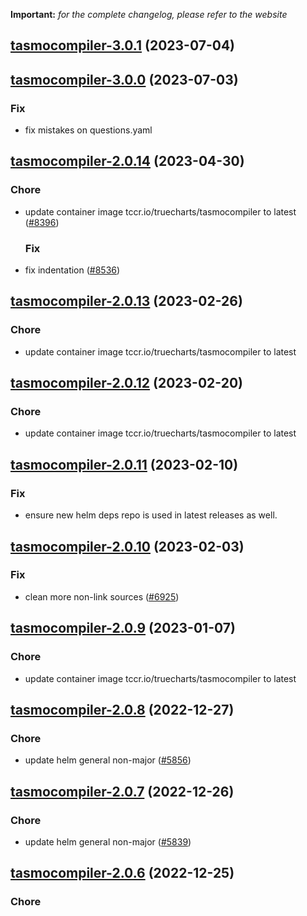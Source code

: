 **Important:**
*for the complete changelog, please refer to the website*




## [tasmocompiler-3.0.1](https://github.com/truecharts/charts/compare/tasmocompiler-3.0.0...tasmocompiler-3.0.1) (2023-07-04)




## [tasmocompiler-3.0.0](https://github.com/truecharts/charts/compare/tasmocompiler-2.0.14...tasmocompiler-3.0.0) (2023-07-03)

### Fix

- fix mistakes on questions.yaml
  
  


## [tasmocompiler-2.0.14](https://github.com/truecharts/charts/compare/tasmocompiler-2.0.13...tasmocompiler-2.0.14) (2023-04-30)

### Chore

- update container image tccr.io/truecharts/tasmocompiler to latest ([#8396](https://github.com/truecharts/charts/issues/8396))
  
  ### Fix

- fix indentation ([#8536](https://github.com/truecharts/charts/issues/8536))
  
  


## [tasmocompiler-2.0.13](https://github.com/truecharts/charts/compare/tasmocompiler-2.0.12...tasmocompiler-2.0.13) (2023-02-26)

### Chore

- update container image tccr.io/truecharts/tasmocompiler to latest
  
  


## [tasmocompiler-2.0.12](https://github.com/truecharts/charts/compare/tasmocompiler-2.0.11...tasmocompiler-2.0.12) (2023-02-20)

### Chore

- update container image tccr.io/truecharts/tasmocompiler to latest
  
  


## [tasmocompiler-2.0.11](https://github.com/truecharts/charts/compare/tasmocompiler-2.0.10...tasmocompiler-2.0.11) (2023-02-10)

### Fix

- ensure new helm deps repo is used in latest releases as well.
  
  


## [tasmocompiler-2.0.10](https://github.com/truecharts/charts/compare/tasmocompiler-2.0.9...tasmocompiler-2.0.10) (2023-02-03)

### Fix

-  clean more non-link sources ([#6925](https://github.com/truecharts/charts/issues/6925))
  
  


## [tasmocompiler-2.0.9](https://github.com/truecharts/charts/compare/tasmocompiler-2.0.8...tasmocompiler-2.0.9) (2023-01-07)

### Chore

- update container image tccr.io/truecharts/tasmocompiler to latest
  
  


## [tasmocompiler-2.0.8](https://github.com/truecharts/charts/compare/tasmocompiler-2.0.7...tasmocompiler-2.0.8) (2022-12-27)

### Chore

- update helm general non-major ([#5856](https://github.com/truecharts/charts/issues/5856))
  
  


## [tasmocompiler-2.0.7](https://github.com/truecharts/charts/compare/tasmocompiler-2.0.6...tasmocompiler-2.0.7) (2022-12-26)

### Chore

- update helm general non-major ([#5839](https://github.com/truecharts/charts/issues/5839))
  
  


## [tasmocompiler-2.0.6](https://github.com/truecharts/charts/compare/tasmocompiler-2.0.5...tasmocompiler-2.0.6) (2022-12-25)

### Chore

